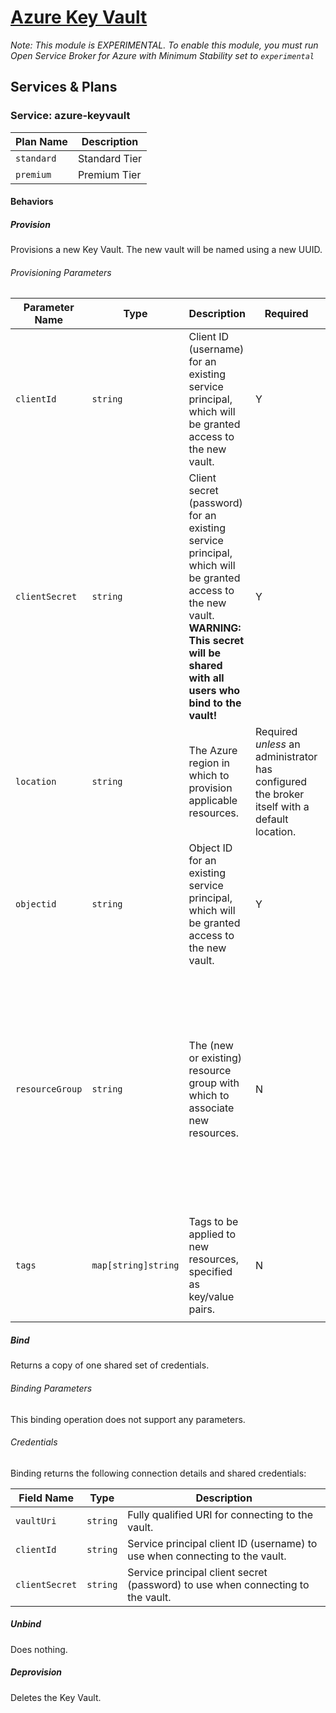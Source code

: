 # [Azure Key Vault](https://azure.microsoft.com/en-us/services/key-vault/)

_Note: This module is EXPERIMENTAL. To enable this module, you must run Open Service Broker for Azure with Minimum Stability set to `experimental`_

## Services & Plans

### Service: azure-keyvault

| Plan Name | Description |
|-----------|-------------|
| `standard` | Standard Tier |
| `premium` | Premium Tier |

#### Behaviors

##### Provision
  
Provisions a new Key Vault. The new vault will be named using a new UUID.

###### Provisioning Parameters

| Parameter Name | Type | Description | Required | Default Value |
|----------------|------|-------------|----------|---------------|
| `clientId` | `string` | Client ID (username) for an existing service principal, which will be granted access to the new vault.| Y | |
| `clientSecret` | `string` | Client secret (password) for an existing service principal, which will be granted access to the new vault. __WARNING: This secret will be shared with all users who bind to the vault!__ | Y | |
| `location` | `string` | The Azure region in which to provision applicable resources. | Required _unless_ an administrator has configured the broker itself with a default location. | The broker's default location, if configured. |
| `objectid` | `string` | Object ID for an existing service principal, which will be granted access to the new vault. | Y | |
| `resourceGroup` | `string` | The (new or existing) resource group with which to associate new resources. | N | If an administrator has configured the broker itself with a default resource group and nonde is specified, that default will be applied, otherwise, a new resource group will be created with a UUID as its name. |
| `tags` | `map[string]string` | Tags to be applied to new resources, specified as key/value pairs. | N | Tags (even if none are specified) are automatically supplemented with `heritage: open-service-broker-azure`. |
  
##### Bind
  
Returns a copy of one shared set of credentials.

###### Binding Parameters

This binding operation does not support any parameters.

###### Credentials

Binding returns the following connection details and shared credentials:

| Field Name | Type | Description |
|------------|------|-------------|
| `vaultUri` | `string` | Fully qualified URI for connecting to the vault. |
| `clientId` | `string` | Service principal client ID (username) to use when connecting to the vault. |
| `clientSecret` | `string` | Service principal client secret (password) to use when connecting to the vault. |

##### Unbind

Does nothing.
  
##### Deprovision

Deletes the Key Vault.
